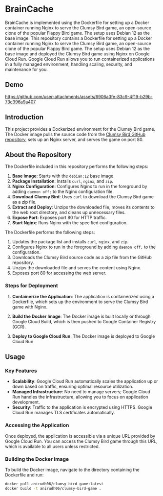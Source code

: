 # BrainCache

BrainCache is implemented using the Dockerfile for setting up a Docker container running Nginx to serve the Clumsy Bird game, an open-source clone of the popular Flappy Bird game. The setup uses Debian 12 as the base image.
This repository contains a Dockerfile for setting up a Docker container running Nginx to serve the Clumsy Bird game, an open-source clone of the popular Flappy Bird game. The setup uses Debian 12 as the base image and deployed the Clumsy Bird game using Nginx on Google Cloud Run. Google Cloud Run allows you to run containerized applications in a fully managed environment, handling scaling, security, and maintenance for you.

## Demo

https://github.com/user-attachments/assets/6906a3fe-83c9-4f19-b29b-73c396a9a407

## Introduction

This project provides a Dockerized environment for the Clumsy Bird game. The Docker image pulls the source code from the [Clumsy Bird GitHub repository](https://github.com/ellisonleao/clumsy-bird), sets up an Nginx server, and serves the game on port 80.

## About the Repository
The Dockerfile included in this repository performs the following steps:

1. **Base Image**: Starts with the `debian:12` base image.
2. **Package Installation**: Installs `curl`, `nginx`, and `zip`.
3. **Nginx Configuration**: Configures Nginx to run in the foreground by adding `daemon off;` to the Nginx configuration file.
4. **Download Clumsy Bird**: Uses `curl` to download the Clumsy Bird game as a zip file.
5. **Extract and Deploy**: Unzips the downloaded file, moves its contents to the web root directory, and cleans up unnecessary files.
6. **Expose Port**: Exposes port 80 for HTTP traffic.
7. **Start Nginx**: Runs Nginx with the specified configuration.

The Dockerfile performs the following steps:
1. Updates the package list and installs `curl`, `nginx`, and `zip`.
2. Configures Nginx to run in the foreground by adding `daemon off;` to the configuration.
3. Downloads the Clumsy Bird source code as a zip file from the GitHub repository.
4. Unzips the downloaded file and serves the content using Nginx.
5. Exposes port 80 for accessing the web server.

### Steps for Deployment

1. **Containerize the Application**:
   The application is containerized using a Dockerfile, which sets up the environment to serve the Clumsy Bird game with Nginx.

2. **Build the Docker Image**:
   The Docker image is built locally or through Google Cloud Build, which is then pushed to Google Container Registry (GCR).

3. **Deploy to Google Cloud Run**:
   The Docker image is deployed to Google Cloud Run

## Usage
### Key Features

- **Scalability**: Google Cloud Run automatically scales the application up or down based on traffic, ensuring optimal resource utilization.
- **Managed Infrastructure**: No need to manage servers; Google Cloud Run handles the infrastructure, allowing you to focus on application development.
- **Security**: Traffic to the application is encrypted using HTTPS. Google Cloud Run manages TLS certificates automatically.

### Accessing the Application

Once deployed, the application is accessible via a unique URL provided by Google Cloud Run. You can access the Clumsy Bird game through this URL, which is available to all users unless restricted.

### Building the Docker Image

To build the Docker image, navigate to the directory containing the Dockerfile and run:

```sh
docker pull anirudh06/clumsy-bird-game:latest
docker build -t anirudh06/clumsy-bird-game .
